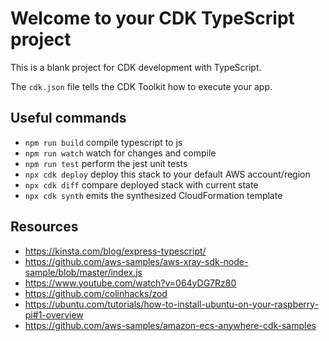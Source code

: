 # Welcome to your CDK TypeScript project

This is a blank project for CDK development with TypeScript.

The `cdk.json` file tells the CDK Toolkit how to execute your app.

## Useful commands

* `npm run build`   compile typescript to js
* `npm run watch`   watch for changes and compile
* `npm run test`    perform the jest unit tests
* `npx cdk deploy`  deploy this stack to your default AWS account/region
* `npx cdk diff`    compare deployed stack with current state
* `npx cdk synth`   emits the synthesized CloudFormation template

## Resources

* <https://kinsta.com/blog/express-typescript/>
* <https://github.com/aws-samples/aws-xray-sdk-node-sample/blob/master/index.js>
* <https://www.youtube.com/watch?v=064yDG7Rz80>
* <https://github.com/colinhacks/zod>
* <https://ubuntu.com/tutorials/how-to-install-ubuntu-on-your-raspberry-pi#1-overview>
* <https://github.com/aws-samples/amazon-ecs-anywhere-cdk-samples>
